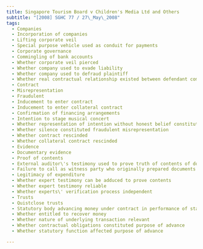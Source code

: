 ```yaml
---
title: Singapore Tourism Board v Children's Media Ltd and Others 
subtitle: "[2008] SGHC 77 / 27\_May\_2008"
tags:
  - Companies
  - Incorporation of companies
  - Lifting corporate veil
  - Special purpose vehicle used as conduit for payments
  - Corporate governance
  - Commingling of bank accounts
  - Whether corporate veil pierced
  - Whether company used to evade liability
  - Whether company used to defraud plaintiff
  - Whether real contractual relationship existed between defendant companies
  - Contract
  - Misrepresentation
  - Fraudulent
  - Inducement to enter contract
  - Inducement to enter collateral contract
  - Confirmation of financing arrangements
  - Intention to stage musical concert
  - Whether representation of intention without honest belief constituted fraudulent misrepresentation
  - Whether silence constituted fraudulent misrepresentation
  - Whether contract rescinded
  - Whether collateral contract rescinded
  - Evidence
  - Documentary evidence
  - Proof of contents
  - External auditor\'s testimony used to prove truth of contents of document
  - Failure to call as witness party who originally prepared documents
  - Legitimacy of expenditure
  - Whether expert testimony can be adduced to prove contents
  - Whether expert testimony reliable
  - Whether experts\' verification process independent
  - Trusts
  - Quistclose trusts
  - Statutory body advancing money under contract in performance of statutory function
  - Whether entitled to recover money
  - Whether nature of underlying transaction relevant
  - Whether contractual obligations constituted purpose of advance
  - Whether statutory function affected purpose of advance

---
```


